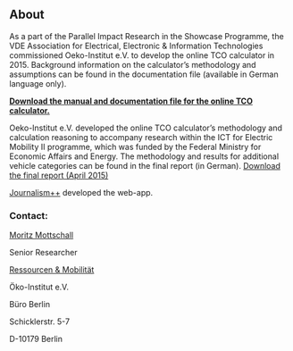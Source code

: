 ## About

As a part of the Parallel Impact Research in the Showcase Programme, the VDE Association for Electrical, Electronic & Information Technologies commissioned Oeko-Institut e.V. to develop the online TCO calculator in 2015. Background information on the calculator’s methodology and assumptions can be found in the documentation file (available in German language only). 

<a href="https://shop.vde.com/de/wirtschaftlichkeit-von-elektromobilit%C3%A4t-in-gewerblichen-anwendungen" target="_blank"><b>Download the manual and documentation file for the online TCO calculator.</b></a>

Oeko-Institut e.V. developed the online TCO calculator’s methodology and calculation reasoning to accompany research within the ICT for Electric Mobility II programme, which was funded by the Federal Ministry for Economic Affairs and Energy. The methodology and results for additional vehicle categories can be found in the final report (in German). 
[Download the final report (April 2015)](http://ikt-em.de/_media-/Gesamtbericht_Wirtschaftlichkeit_von_Elektromobilitaet.pdf)

[Journalism++](http://www.jplusplus.org/en/) developed the web-app.

### Contact:

[Moritz Mottschall](http://www.oeko.de/das-institut/team/bereich/Ressourcen%20und%20Mobilit%C3%A4t/moritz-mottschall/)

Senior Researcher

[Ressourcen & Mobilität](http://www.oeko.de/das-institut/institutsbereiche/ressourcen-mobilitaet/)

Öko-Institut e.V. 

Büro Berlin

Schicklerstr. 5-7

D-10179 Berlin